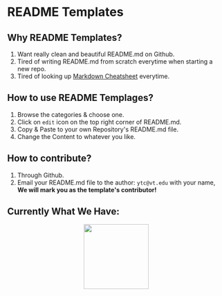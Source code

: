 # README Templates

## Why README Templates?
1. Want really clean and beautiful README.md on Github.
2. Tired of writing README.md from scratch everytime when starting a new repo.
3. Tired of looking up [Markdown Cheatsheet](https://github.com/adam-p/markdown-here/wiki/Markdown-Cheatsheet) everytime. 

## How to use README Templages?
1. Browse the categories & choose one.
2. Click on ```edit``` icon on the top right corner of README.md.
3. Copy & Paste to your own Repository's README.md file.
4. Change the Content to whatever you like.

## How to contribute?
1. Through Github.
2. Email your README.md file to the author: ```ytc@vt.edu``` with your name, <br/>
   <b>We will mark you as the template's contributor!</b>

## Currently What We Have:
<div align="center">
   <a href="https://github.com/OwenYing/README-Templates/blob/master/Book/README.md">
    <img src="../resources/examples/Book1.png" width="150px">
</div> 
